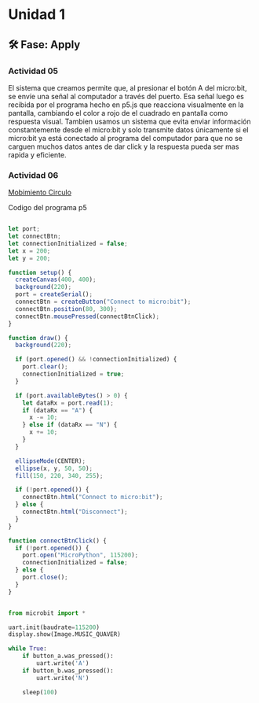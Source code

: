 # Unidad 1

## 🛠 Fase: Apply

### Actividad 05
El sistema que creamos permite que, al presionar el botón A del micro:bit, se envíe una señal al computador a través del puerto. Esa señal luego es recibida por el programa hecho en p5.js que reacciona visualmente en la pantalla, cambiando el color a rojo de el cuadrado en pantalla como respuesta visual. Tambien usamos un sistema que evita enviar información constantemente desde el micro:bit y solo transmite datos únicamente si el micro:bit ya está conectado al programa del computador para que no se carguen muchos datos antes de dar click y la respuesta pueda ser mas rapida y eficiente.

### Actividad 06

[Mobimiento Circulo](https://editor.p5js.org/davi0309/sketches/Tk2h2VZmP)

Codigo del programa p5

``` js

let port;
let connectBtn;
let connectionInitialized = false;
let x = 200;
let y = 200;

function setup() {
  createCanvas(400, 400);
  background(220);
  port = createSerial();
  connectBtn = createButton("Connect to micro:bit");
  connectBtn.position(80, 300);
  connectBtn.mousePressed(connectBtnClick);
}

function draw() {
  background(220);

  if (port.opened() && !connectionInitialized) {
    port.clear();
    connectionInitialized = true;
  }

  if (port.availableBytes() > 0) {
    let dataRx = port.read(1);
    if (dataRx == "A") {
      x -= 10;
    } else if (dataRx == "N") {
      x += 10;
    }
  }

  ellipseMode(CENTER);
  ellipse(x, y, 50, 50);
  fill(150, 220, 340, 255);

  if (!port.opened()) {
    connectBtn.html("Connect to micro:bit");
  } else {
    connectBtn.html("Disconnect");
  }
}

function connectBtnClick() {
  if (!port.opened()) {
    port.open("MicroPython", 115200);
    connectionInitialized = false;
  } else {
    port.close();
  }
}


```

``` py

from microbit import *

uart.init(baudrate=115200)
display.show(Image.MUSIC_QUAVER)

while True:
    if button_a.was_pressed():
        uart.write('A')
    if button_b.was_pressed():
        uart.write('N')

    sleep(100)
        
```

